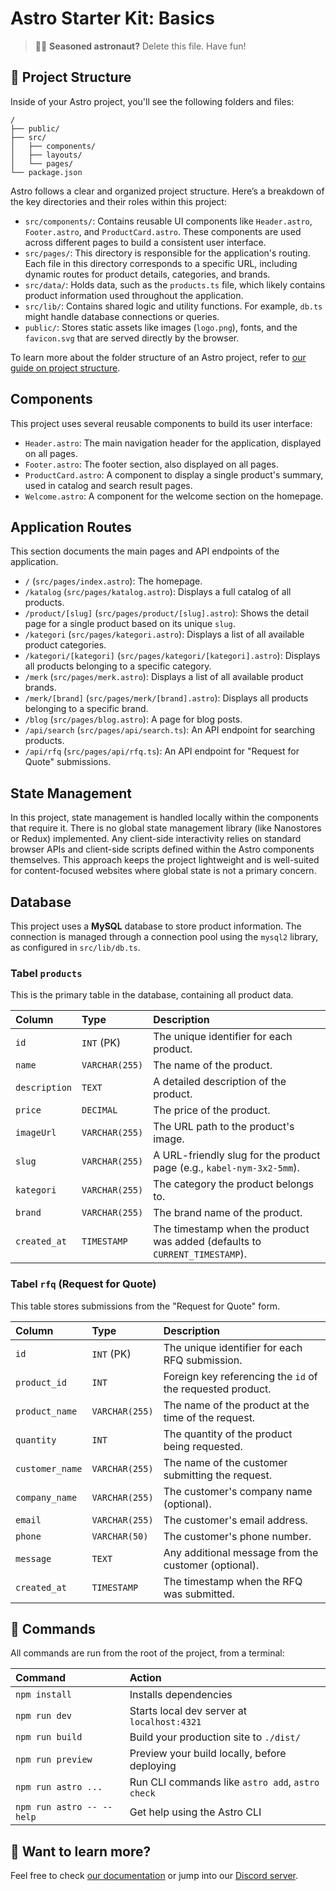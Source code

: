 # Astro Starter Kit: Basics

> 🧑‍🚀 **Seasoned astronaut?** Delete this file. Have fun!

## 🚀 Project Structure

Inside of your Astro project, you'll see the following folders and files:

```text
/
├── public/
├── src/
│   ├── components/
│   ├── layouts/
│   └── pages/
└── package.json
```

Astro follows a clear and organized project structure. Here’s a breakdown of the key directories and their roles within this project:

- `src/components/`: Contains reusable UI components like `Header.astro`, `Footer.astro`, and `ProductCard.astro`. These components are used across different pages to build a consistent user interface.
- `src/pages/`: This directory is responsible for the application's routing. Each file in this directory corresponds to a specific URL, including dynamic routes for product details, categories, and brands.
- `src/data/`: Holds data, such as the `products.ts` file, which likely contains product information used throughout the application.
- `src/lib/`: Contains shared logic and utility functions. For example, `db.ts` might handle database connections or queries.
- `public/`: Stores static assets like images (`logo.png`), fonts, and the `favicon.svg` that are served directly by the browser.

To learn more about the folder structure of an Astro project, refer to [our guide on project structure](https://docs.astro.build/en/basics/project-structure/).

## Components

This project uses several reusable components to build its user interface:

- `Header.astro`: The main navigation header for the application, displayed on all pages.
- `Footer.astro`: The footer section, also displayed on all pages.
- `ProductCard.astro`: A component to display a single product's summary, used in catalog and search result pages.
- `Welcome.astro`: A component for the welcome section on the homepage.

## Application Routes

This section documents the main pages and API endpoints of the application.

- `/` (`src/pages/index.astro`): The homepage.
- `/katalog` (`src/pages/katalog.astro`): Displays a full catalog of all products.
- `/product/[slug]` (`src/pages/product/[slug].astro`): Shows the detail page for a single product based on its unique `slug`.
- `/kategori` (`src/pages/kategori.astro`): Displays a list of all available product categories.
- `/kategori/[kategori]` (`src/pages/kategori/[kategori].astro`): Displays all products belonging to a specific category.
- `/merk` (`src/pages/merk.astro`): Displays a list of all available product brands.
- `/merk/[brand]` (`src/pages/merk/[brand].astro`): Displays all products belonging to a specific brand.
- `/blog` (`src/pages/blog.astro`): A page for blog posts.
- `/api/search` (`src/pages/api/search.ts`): An API endpoint for searching products.
- `/api/rfq` (`src/pages/api/rfq.ts`): An API endpoint for "Request for Quote" submissions.

## State Management

In this project, state management is handled locally within the components that require it. There is no global state management library (like Nanostores or Redux) implemented. Any client-side interactivity relies on standard browser APIs and client-side scripts defined within the Astro components themselves. This approach keeps the project lightweight and is well-suited for content-focused websites where global state is not a primary concern.

## Database

This project uses a **MySQL** database to store product information. The connection is managed through a connection pool using the `mysql2` library, as configured in `src/lib/db.ts`.

### Tabel `products`

This is the primary table in the database, containing all product data.

| Column      | Type          | Description                                                  |
| :---------- | :------------ | :----------------------------------------------------------- |
| `id`        | `INT` (PK)    | The unique identifier for each product.                      |
| `name`      | `VARCHAR(255)`| The name of the product.                                     |
| `description`| `TEXT`        | A detailed description of the product.                       |
| `price`     | `DECIMAL`     | The price of the product.                                    |
| `imageUrl`  | `VARCHAR(255)`| The URL path to the product's image.                         |
| `slug`      | `VARCHAR(255)`| A URL-friendly slug for the product page (e.g., `kabel-nym-3x2-5mm`). |
| `kategori`  | `VARCHAR(255)`| The category the product belongs to.                         |
| `brand`     | `VARCHAR(255)`| The brand name of the product.                               |
| `created_at`| `TIMESTAMP`   | The timestamp when the product was added (defaults to `CURRENT_TIMESTAMP`). |

### Tabel `rfq` (Request for Quote)

This table stores submissions from the "Request for Quote" form.

| Column          | Type          | Description                                                 |
| :-------------- | :------------ | :---------------------------------------------------------- |
| `id`            | `INT` (PK)    | The unique identifier for each RFQ submission.              |
| `product_id`    | `INT`         | Foreign key referencing the `id` of the requested product.  |
| `product_name`  | `VARCHAR(255)`| The name of the product at the time of the request.         |
| `quantity`      | `INT`         | The quantity of the product being requested.                |
| `customer_name` | `VARCHAR(255)`| The name of the customer submitting the request.            |
| `company_name`  | `VARCHAR(255)`| The customer's company name (optional).                     |
| `email`         | `VARCHAR(255)`| The customer's email address.                               |
| `phone`         | `VARCHAR(50)` | The customer's phone number.                                |
| `message`       | `TEXT`        | Any additional message from the customer (optional).        |
| `created_at`    | `TIMESTAMP`   | The timestamp when the RFQ was submitted.                   |


## 🧞 Commands

All commands are run from the root of the project, from a terminal:

| Command                   | Action                                           |
| :------------------------ | :----------------------------------------------- |
| `npm install`             | Installs dependencies                            |
| `npm run dev`             | Starts local dev server at `localhost:4321`      |
| `npm run build`           | Build your production site to `./dist/`          |
| `npm run preview`         | Preview your build locally, before deploying     |
| `npm run astro ...`       | Run CLI commands like `astro add`, `astro check` |
| `npm run astro -- --help` | Get help using the Astro CLI                     |

## 👀 Want to learn more?

Feel free to check [our documentation](https://docs.astro.build) or jump into our [Discord server](https://astro.build/chat).
